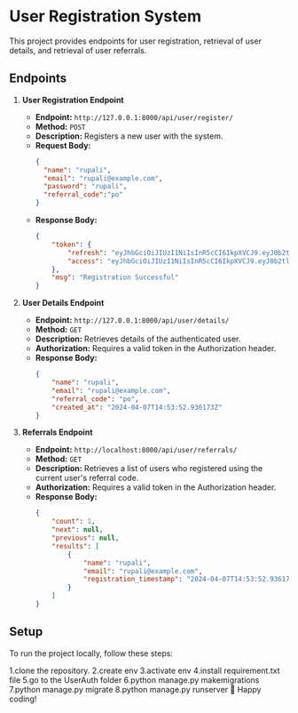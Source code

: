 # User Registration System

This project provides endpoints for user registration, retrieval of user details, and retrieval of user referrals.

## Endpoints

1. **User Registration Endpoint**
    - **Endpoint:** `http://127.0.0.1:8000/api/user/register/`
    - **Method:** `POST`
    - **Description:** Registers a new user with the system.
    - **Request Body:**
      ```json
      {
        "name": "rupali",
        "email": "rupali@example.com",
        "password": "rupali",
        "referral_code":"po"
      }
      ```
    - **Response Body:**
      ```json
      {
          "token": {
              "refresh": "eyJhbGciOiJIUzI1NiIsInR5cCI6IkpXVCJ9.eyJ0b2tlbl90eXBlIjoicmVmcmVzaCIsImV4cCI6MTcxMjU4ODAzMywiaWF0IjoxNzEyNTAxNjMzLCJqdGkiOiIzYjAyOTBkOWM4MzQ0NGU1ODg4ZjY4ZWIyY2FmODU5NSIsInVzZXJfaWQiOjh9.Vd784-tCtgW9pCvTT6M3dGEHppC7r2DAtWksBOqIfNQ",
              "access": "eyJhbGciOiJIUzI1NiIsInR5cCI6IkpXVCJ9.eyJ0b2tlbl90eXBlIjoiYWNjZXNzIiwiZXhwIjoxNzEyNTAzNDMzLCJpYXQiOjE3MTI1MDE2MzMsImp0aSI6ImMwYTNhOTA3YmQzYjQ5ZWFiNGI3YjVjMDA4YzU1YmFmIiwidXNlcl9pZCI6OH0.RJi-JHRsazRtai5n9Np1NbVDNu_WHygtGv4sPQBxa_s"
          },
          "msg": "Registration Successful"
      }
      ```

2. **User Details Endpoint**
    - **Endpoint:** `http://127.0.0.1:8000/api/user/details/`
    - **Method:** `GET`
    - **Description:** Retrieves details of the authenticated user.
    - **Authorization:** Requires a valid token in the Authorization header.
    - **Response Body:**
      ```json
      {
          "name": "rupali",
          "email": "rupali@example.com",
          "referral_code": "po",
          "created_at": "2024-04-07T14:53:52.936173Z"
      }
      ```

3. **Referrals Endpoint**
    - **Endpoint:** `http://localhost:8000/api/user/referrals/`
    - **Method:** `GET`
    - **Description:** Retrieves a list of users who registered using the current user's referral code.
    - **Authorization:** Requires a valid token in the Authorization header.
    - **Response Body:**
      ```json
      {
          "count": 1,
          "next": null,
          "previous": null,
          "results": [
              {
                  "name": "rupali",
                  "email": "rupali@example.com",
                  "registration_timestamp": "2024-04-07T14:53:52.936173Z"
              }
          ]
      }
      ```

## Setup

To run the project locally, follow these steps:

1.clone the repository.
2.create env
3.activate env 
4.install requirement.txt file
5.go to the UserAuth folder
6.python manage.py makemigrations
7.python manage.py migrate
8.python manage.py runserver
🚀 Happy coding!


